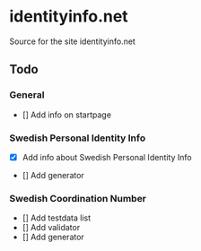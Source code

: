 # identityinfo.net
Source for the site identityinfo.net

## Todo

### General
- [] Add info on startpage

### Swedish Personal Identity Info
- [X] Add info about Swedish Personal Identity Info
- [] Add generator

### Swedish Coordination Number
- [] Add testdata list
- [] Add validator
- [] Add generator